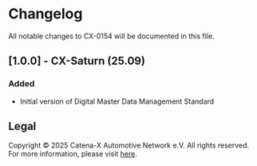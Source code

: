 # Changelog

All notable changes to CX-0154 will be documented in this file.

## [1.0.0] - CX-Saturn (25.09)

### Added

- Initial version of Digital Master Data Management Standard

## Legal

Copyright © 2025 Catena-X Automotive Network e.V. All rights reserved. For more information, please visit [here](/copyright).
